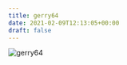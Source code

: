 ```yaml
---
title: gerry64
date: 2021-02-09T12:13:05+00:00
draft: false
---
```


![gerry64](/images/2019-19.JPG)

